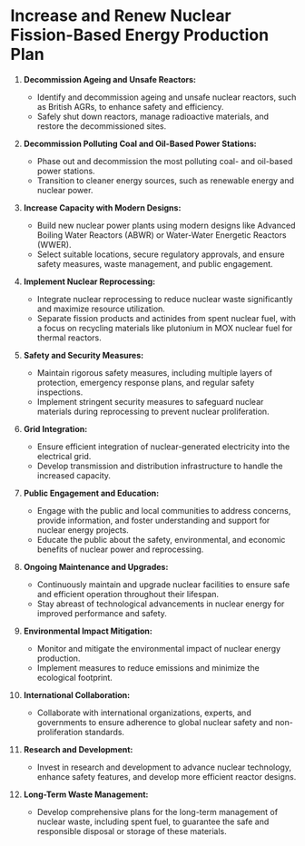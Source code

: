 Increase and Renew Nuclear Fission-Based Energy Production Plan
==========================================================

1. **Decommission Ageing and Unsafe Reactors:**
   - Identify and decommission ageing and unsafe nuclear reactors, such as British AGRs, to enhance safety and efficiency.
   - Safely shut down reactors, manage radioactive materials, and restore the decommissioned sites.

2. **Decommission Polluting Coal and Oil-Based Power Stations:**
   - Phase out and decommission the most polluting coal- and oil-based power stations.
   - Transition to cleaner energy sources, such as renewable energy and nuclear power.

3. **Increase Capacity with Modern Designs:**
   - Build new nuclear power plants using modern designs like Advanced Boiling Water Reactors (ABWR) or Water-Water Energetic Reactors (WWER).
   - Select suitable locations, secure regulatory approvals, and ensure safety measures, waste management, and public engagement.

4. **Implement Nuclear Reprocessing:**
   - Integrate nuclear reprocessing to reduce nuclear waste significantly and maximize resource utilization.
   - Separate fission products and actinides from spent nuclear fuel, with a focus on recycling materials like plutonium in MOX nuclear fuel for thermal reactors.

5. **Safety and Security Measures:**
   - Maintain rigorous safety measures, including multiple layers of protection, emergency response plans, and regular safety inspections.
   - Implement stringent security measures to safeguard nuclear materials during reprocessing to prevent nuclear proliferation.

6. **Grid Integration:**
   - Ensure efficient integration of nuclear-generated electricity into the electrical grid.
   - Develop transmission and distribution infrastructure to handle the increased capacity.

7. **Public Engagement and Education:**
   - Engage with the public and local communities to address concerns, provide information, and foster understanding and support for nuclear energy projects.
   - Educate the public about the safety, environmental, and economic benefits of nuclear power and reprocessing.

8. **Ongoing Maintenance and Upgrades:**
   - Continuously maintain and upgrade nuclear facilities to ensure safe and efficient operation throughout their lifespan.
   - Stay abreast of technological advancements in nuclear energy for improved performance and safety.

9. **Environmental Impact Mitigation:**
   - Monitor and mitigate the environmental impact of nuclear energy production.
   - Implement measures to reduce emissions and minimize the ecological footprint.

10. **International Collaboration:**
    - Collaborate with international organizations, experts, and governments to ensure adherence to global nuclear safety and non-proliferation standards.

11. **Research and Development:**
    - Invest in research and development to advance nuclear technology, enhance safety features, and develop more efficient reactor designs.

12. **Long-Term Waste Management:**
    - Develop comprehensive plans for the long-term management of nuclear waste, including spent fuel, to guarantee the safe and responsible disposal or storage of these materials.
